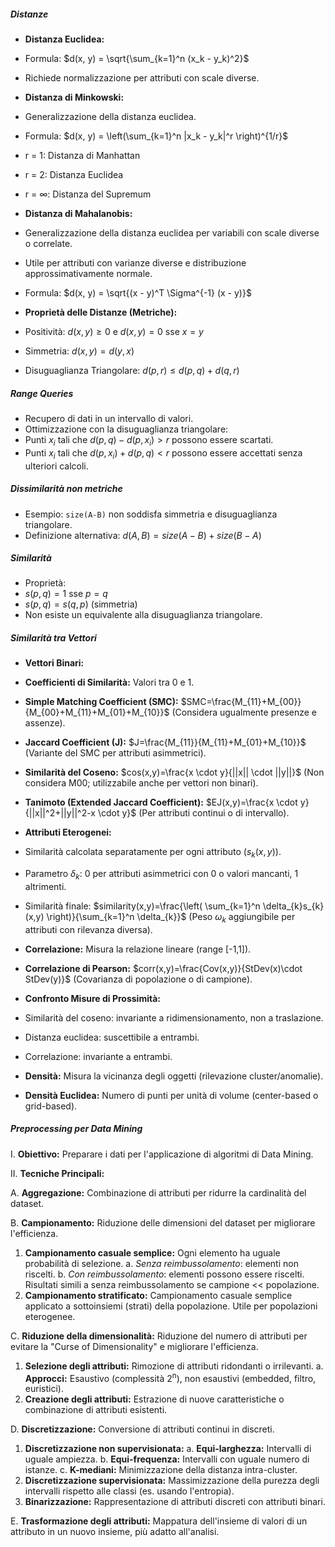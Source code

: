 ##### Distanze

* **Distanza Euclidea:**
 * Formula: $d(x, y) = \sqrt{\sum_{k=1}^n (x_k - y_k)^2}$
 * Richiede normalizzazione per attributi con scale diverse.

* **Distanza di Minkowski:**
 * Generalizzazione della distanza euclidea.
 * Formula: $d(x, y) = \left(\sum_{k=1}^n |x_k - y_k|^r \right)^{1/r}$
 * r = 1: Distanza di Manhattan
 * r = 2: Distanza Euclidea
 * r = ∞: Distanza del Supremum

* **Distanza di Mahalanobis:**
 * Generalizzazione della distanza euclidea per variabili con scale diverse o correlate.
 * Utile per attributi con varianze diverse e distribuzione approssimativamente normale.
 * Formula: $d(x, y) = \sqrt{(x - y)^T \Sigma^{-1} (x - y)}$

* **Proprietà delle Distanze (Metriche):**
 * Positività: $d(x, y) \ge 0$ e $d(x, y) = 0$ sse $x = y$
 * Simmetria: $d(x, y) = d(y, x)$
 * Disuguaglianza Triangolare: $d(p, r) \le d(p, q) + d(q, r)$

##### Range Queries

* Recupero di dati in un intervallo di valori.
* Ottimizzazione con la disuguaglianza triangolare:
 * Punti $x_i$ tali che $d(p,q)-d(p,x_{i})>r$ possono essere scartati.
 * Punti $x_i$ tali che $d(p,x_{i})+d(p,q)<r$ possono essere accettati senza ulteriori calcoli.

##### Dissimilarità non metriche

* Esempio: `size(A-B)` non soddisfa simmetria e disuguaglianza triangolare.
* Definizione alternativa: $d(A,B)=size(A-B)+size(B-A)$

##### Similarità

* Proprietà:
 * $s(p,q)=1$ sse $p=q$
 * $s(p,q)=s(q,p)$ (simmetria)
* Non esiste un equivalente alla disuguaglianza triangolare.

##### Similarità tra Vettori

* **Vettori Binari:**
 * **Coefficienti di Similarità:** Valori tra 0 e 1.
 * **Simple Matching Coefficient (SMC):** $SMC=\frac{M_{11}+M_{00}}{M_{00}+M_{11}+M_{01}+M_{10}}$ (Considera ugualmente presenze e assenze).
 * **Jaccard Coefficient (J):** $J=\frac{M_{11}}{M_{11}+M_{01}+M_{10}}$ (Variante del SMC per attributi asimmetrici).
 * **Similarità del Coseno:** $cos(x,y)=\frac{x \cdot y}{||x|| \cdot ||y||}$ (Non considera M00; utilizzabile anche per vettori non binari).
 * **Tanimoto (Extended Jaccard Coefficient):** $EJ(x,y)=\frac{x \cdot y}{||x||^2+||y||^2-x \cdot y}$ (Per attributi continui o di intervallo).

* **Attributi Eterogenei:**
 * Similarità calcolata separatamente per ogni attributo ($s_k(x, y)$).
 * Parametro $\delta_k$: 0 per attributi asimmetrici con 0 o valori mancanti, 1 altrimenti.
 * Similarità finale: $similarity(x,y)=\frac{\left( \sum_{k=1}^n \delta_{k}s_{k}(x,y) \right)}{\sum_{k=1}^n \delta_{k}}$ (Peso $\omega_k$ aggiungibile per attributi con rilevanza diversa).

* **Correlazione:** Misura la relazione lineare (range [-1,1]).
 * **Correlazione di Pearson:** $corr(x,y)=\frac{Cov(x,y)}{StDev(x)\cdot StDev(y)}$ (Covarianza di popolazione o di campione).

* **Confronto Misure di Prossimità:**
 * Similarità del coseno: invariante a ridimensionamento, non a traslazione.
 * Distanza euclidea: suscettibile a entrambi.
 * Correlazione: invariante a entrambi.

* **Densità:** Misura la vicinanza degli oggetti (rilevazione cluster/anomalie).
 * **Densità Euclidea:** Numero di punti per unità di volume (center-based o grid-based).

##### Preprocessing per Data Mining

I. **Obiettivo:** Preparare i dati per l'applicazione di algoritmi di Data Mining.

II. **Tecniche Principali:**

 A. **Aggregazione:** Combinazione di attributi per ridurre la cardinalità del dataset.

 B. **Campionamento:** Riduzione delle dimensioni del dataset per migliorare l'efficienza.
 1. **Campionamento casuale semplice:** Ogni elemento ha uguale probabilità di selezione.
 a. _Senza reimbussolamento_: elementi non riscelti.
 b. _Con reimbussolamento_: elementi possono essere riscelti. Risultati simili a senza reimbussolamento se campione << popolazione.
 2. **Campionamento stratificato:** Campionamento casuale semplice applicato a sottoinsiemi (strati) della popolazione. Utile per popolazioni eterogenee.

 C. **Riduzione della dimensionalità:** Riduzione del numero di attributi per evitare la "Curse of Dimensionality" e migliorare l'efficienza.
 1. **Selezione degli attributi:** Rimozione di attributi ridondanti o irrilevanti.
 a. **Approcci:** Esaustivo (complessità 2<sup>n</sup>), non esaustivi (embedded, filtro, euristici).
 2. **Creazione degli attributi:** Estrazione di nuove caratteristiche o combinazione di attributi esistenti.

 D. **Discretizzazione:** Conversione di attributi continui in discreti.
 1. **Discretizzazione non supervisionata:**
 a. **Equi-larghezza:** Intervalli di uguale ampiezza.
 b. **Equi-frequenza:** Intervalli con uguale numero di istanze.
 c. **K-mediani:** Minimizzazione della distanza intra-cluster.
 2. **Discretizzazione supervisionata:** Massimizzazione della purezza degli intervalli rispetto alle classi (es. usando l'entropia).
 3. **Binarizzazione:** Rappresentazione di attributi discreti con attributi binari.

 E. **Trasformazione degli attributi:** Mappatura dell'insieme di valori di un attributo in un nuovo insieme, più adatto all'analisi.

